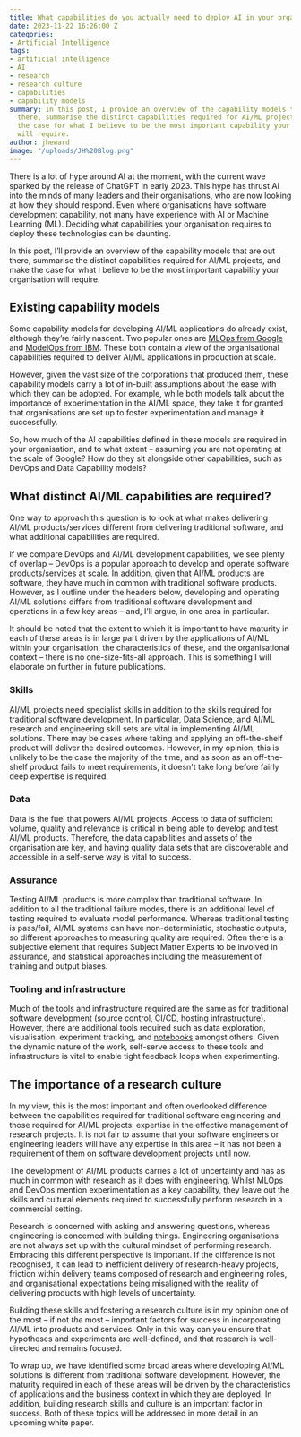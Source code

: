 ```yaml
---
title: What capabilities do you actually need to deploy AI in your organisation?
date: 2023-11-22 16:26:00 Z
categories:
- Artificial Intelligence
tags:
- artificial intelligence
- AI
- research
- research culture
- capabilities
- capability models
summary: In this post, I provide an overview of the capability models that are out
  there, summarise the distinct capabilities required for AI/ML projects, and make
  the case for what I believe to be the most important capability your organisation
  will require.
author: jheward
image: "/uploads/JH%20Blog.png"
---
```


There is a lot of hype around AI at the moment, with the current wave sparked by the release of ChatGPT in early 2023. This hype has thrust AI into the minds of many leaders and their organisations, who are now looking at how they should respond. Even where organisations have software development capability, not many have experience with AI or Machine Learning (ML). Deciding what capabilities your organisation requires to deploy these technologies can be daunting.

In this post, I’ll provide an overview of the capability models that are out there, summarise the distinct capabilities required for AI/ML projects, and make the case for what I believe to be the most important capability your organisation will require.

## Existing capability models

Some capability models for developing AI/ML applications do already exist, although they’re fairly nascent. Two popular ones are [MLOps from Google](https://cloud.google.com/architecture/mlops-continuous-delivery-and-automation-pipelines-in-machine-learning) and [ModelOps from IBM](https://www.ibm.com/products/watson-studio/modelops). These both contain a view of the organisational capabilities required to deliver AI/ML applications in production at scale.

However, given the vast size of the corporations that produced them, these capability models carry a lot of in-built assumptions about the ease with which they can be adopted. For example, while both models talk about the importance of experimentation in the AI/ML space, they take it for granted that organisations are set up to foster experimentation and manage it successfully.

So, how much of the AI capabilities defined in these models are required in your organisation, and to what extent – assuming you are not operating at the scale of Google? How do they sit alongside other capabilities, such as DevOps and Data Capability models?

## What distinct AI/ML capabilities are required?

One way to approach this question is to look at what makes delivering AI/ML products/services different from delivering traditional software, and what additional capabilities are required.

If we compare DevOps and AI/ML development capabilities, we see plenty of overlap – DevOps is a popular approach to develop and operate software products/services at scale. In addition, given that AI/ML products are software, they have much in common with traditional software products. However, as I outline under the headers below, developing and operating AI/ML solutions differs from traditional software development and operations in a few key areas – and, I’ll argue, in one area in particular.

It should be noted that the extent to which it is important to have maturity in each of these areas is in large part driven by the applications of AI/ML within your organisation, the characteristics of these, and the organisational context – there is no one-size-fits-all approach. This is something I will elaborate on further in future publications.

### Skills

AI/ML projects need specialist skills in addition to the skills required for traditional software development. In particular, Data Science, and AI/ML research and engineering skill sets are vital in implementing AI/ML solutions. There may be cases where taking and applying an off-the-shelf product will deliver the desired outcomes. However, in my opinion, this is unlikely to be the case the majority of the time, and as soon as an off-the-shelf product fails to meet requirements, it doesn't take long before fairly deep expertise is required.

### Data

Data is the fuel that powers AI/ML projects. Access to data of sufficient volume, quality and relevance is critical in being able to develop and test AI/ML products. Therefore, the data capabilities and assets of the organisation are key, and having quality data sets that are discoverable and accessible in a self-serve way is vital to success.

### Assurance

Testing AI/ML products is more complex than traditional software. In addition to all the traditional failure modes, there is an additional level of testing required to evaluate model performance. Whereas traditional testing is pass/fail, AI/ML systems can have non-deterministic, stochastic outputs, so different approaches to measuring quality are required. Often there is a subjective element that requires Subject Matter Experts to be involved in assurance, and statistical approaches including the measurement of training and output biases.

### Tooling and infrastructure

Much of the tools and infrastructure required are the same as for traditional software development (source control, CI/CD, hosting infrastructure). However, there are additional tools required such as data exploration, visualisation, experiment tracking, and [notebooks](https://medium.com/memory-leak/data-science-notebooks-a-primer-4af256c8f5c6) amongst others. Given the dynamic nature of the work, self-serve access to these tools and infrastructure is vital to enable tight feedback loops when experimenting.

## The importance of a research culture

In my view, this is the most important and often overlooked difference between the capabilities required for traditional software engineering and those required for AI/ML projects: expertise in the effective management of research projects. It is not fair to assume that your software engineers or engineering leaders will have any expertise in this area – it has not been a requirement of them on software development projects until now.

The development of AI/ML products carries a lot of uncertainty and has as much in common with research as it does with engineering. Whilst MLOps and DevOps mention experimentation as a key capability, they leave out the skills and cultural elements required to successfully perform research in a commercial setting.

Research is concerned with asking and answering questions, whereas engineering is concerned with building things. Engineering organisations are not always set up with the cultural mindset of performing research. Embracing this different perspective is important. If the difference is not recognised, it can lead to inefficient delivery of research-heavy projects, friction within delivery teams composed of research and engineering roles, and organisational expectations being misaligned with the reality of delivering products with high levels of uncertainty.

Building these skills and fostering a research culture is in my opinion one of the most – if not *the* most – important factors for success in incorporating AI/ML into products and services. Only in this way can you ensure that hypotheses and experiments are well-defined, and that research is well-directed and remains focused.

To wrap up, we have identified some broad areas where developing AI/ML solutions is different from traditional software development. However, the maturity required in each of these areas will be driven by the characteristics of applications and the business context in which they are deployed. In addition, building research skills and culture is an important factor in success. Both of these topics will be addressed in more detail in an upcoming white paper.